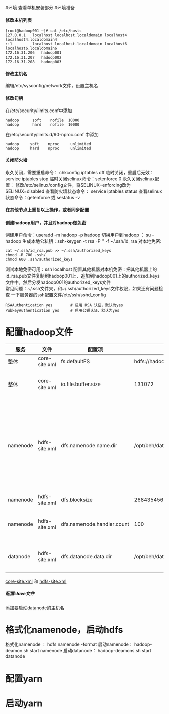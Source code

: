 #环境
查看单机安装部分
#环境准备
#### 修改主机列表
```
[root@hadoop001 ~]# cat /etc/hosts
127.0.0.1   localhost localhost.localdomain localhost4 localhost4.localdomain4
::1         localhost localhost.localdomain localhost6 localhost6.localdomain6
172.16.31.206	hadoop001
172.16.31.207	hadoop002
172.16.31.208	hadoop003
```
#### 修改主机名
编辑/etc/sysconfig/network文件，设置主机名
#### 修改句柄
在/etc/security/limits.conf中添加
```
hadoop		soft	nofile	10000
hadoop		hard	nofile	10000

```
在/etc/security/limits.d/90-nproc.conf 中添加
```
hadoop     soft    nproc     unlimited
hadoop     hard    nproc     unlimited
```
#### 关闭防火墙
永久关闭，需要重启命令： chkconfig iptables off
临时关闭，重启后无效： service iptables stop
临时关闭selinux命令：setenforce 0
永久关闭selinux配置： 修改/etc/selinux/config文件，将SELINUX=enforcing改为SELINUX=disabled
查看防火墙状态命令： service iptables status
查看selinux状态命令：getenforce 或 sestatus -v

#### 在其他节点上重复以上操作，或者同步配置
#### 创建hadoop用户，并且对hadoop做免密
创建用户命令：useradd -m hadoop -p hadoop
切换用户到hadoop ： su - hadoop
生成本地公私钥：ssh-keygen -t rsa -P '' -f ~/.ssh/id_rsa
对本地免密:
```
cat ~/.ssh/id_rsa.pub >> ~/.ssh/authorized_keys
chmod -R 700 .ssh/
chmod 600 .ssh/authorized_keys
```
测试本地免密可用：ssh localhost
配置其他机器对本机免密：把其他机器上的id_rsa.pub文件复制到hadoop001上，追加到hadoop001上的authorized_keys文件中。然后分发hadoop001的authorized_keys文件   
常见问题：~/.ssh文件夹，和~/.ssh/authorized_keys文件权限，如果还有问题检查
一下服务器的ssh配置文件/etc/ssh/sshd_config
```
RSAAuthentication yes        # 启用 RSA 认证，默认为yes
PubkeyAuthentication yes     # 启用公钥认证，默认为yes
```
# 配置hadoop文件

服务|文件|配置项|值|说明
--|--|--|--|--
整体|core-site.xml|fs.defaultFS|hdfs://hadoop001:9000|hdfs访问url
整体|core-site.xml|io.file.buffer.size	|131072|设置读写SequenceFiles文件是bufferd大小(128k)
namenode|hdfs-site.xml|	dfs.namenode.name.dir|/opt/beh/data/hadoop/namenode|设置namenode存储namespace和 transactions logs 的本地存储目录。如果是以逗号分隔的一组路径，就会保存namenode数据多个副本
namenode|hdfs-site.xml|dfs.blocksize|268435456|hdfs block块大小（256M）
namenode|hdfs-site.xml|dfs.namenode.handler.count|100|namenode 线程持有datanode链接的rpc数
datanode|hdfs-site.xml|dfs.datanode.data.dir|/opt/beh/data/hadoop/datanode|datanode存储数据位置，可以是以逗号分隔的多个路径
[core-site.xml](/assets/install/core-site.xml) 和 [hdfs-site.xml](/asset/install/hdfs-site.xml)
##### 配置slave文件
添加要启动datanode的主机名
# 格式化namenode，启动hdfs
格式化namenode ： hdfs namenode -format
启动namenode： hadoop-deamon.sh start namenode
启动datanode： hadoop-deamons.sh start datanode

# 配置yarn

# 启动yarn


